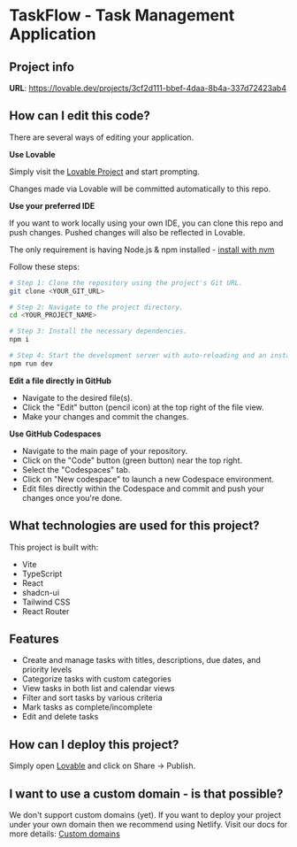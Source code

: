 
# TaskFlow - Task Management Application

## Project info

**URL**: https://lovable.dev/projects/3cf2d111-bbef-4daa-8b4a-337d72423ab4

## How can I edit this code?

There are several ways of editing your application.

**Use Lovable**

Simply visit the [Lovable Project](https://lovable.dev/projects/3cf2d111-bbef-4daa-8b4a-337d72423ab4) and start prompting.

Changes made via Lovable will be committed automatically to this repo.

**Use your preferred IDE**

If you want to work locally using your own IDE, you can clone this repo and push changes. Pushed changes will also be reflected in Lovable.

The only requirement is having Node.js & npm installed - [install with nvm](https://github.com/nvm-sh/nvm#installing-and-updating)

Follow these steps:

```sh
# Step 1: Clone the repository using the project's Git URL.
git clone <YOUR_GIT_URL>

# Step 2: Navigate to the project directory.
cd <YOUR_PROJECT_NAME>

# Step 3: Install the necessary dependencies.
npm i

# Step 4: Start the development server with auto-reloading and an instant preview.
npm run dev
```

**Edit a file directly in GitHub**

- Navigate to the desired file(s).
- Click the "Edit" button (pencil icon) at the top right of the file view.
- Make your changes and commit the changes.

**Use GitHub Codespaces**

- Navigate to the main page of your repository.
- Click on the "Code" button (green button) near the top right.
- Select the "Codespaces" tab.
- Click on "New codespace" to launch a new Codespace environment.
- Edit files directly within the Codespace and commit and push your changes once you're done.

## What technologies are used for this project?

This project is built with:

- Vite
- TypeScript
- React
- shadcn-ui
- Tailwind CSS
- React Router

## Features

- Create and manage tasks with titles, descriptions, due dates, and priority levels
- Categorize tasks with custom categories
- View tasks in both list and calendar views
- Filter and sort tasks by various criteria
- Mark tasks as complete/incomplete
- Edit and delete tasks

## How can I deploy this project?

Simply open [Lovable](https://lovable.dev/projects/3cf2d111-bbef-4daa-8b4a-337d72423ab4) and click on Share -> Publish.

## I want to use a custom domain - is that possible?

We don't support custom domains (yet). If you want to deploy your project under your own domain then we recommend using Netlify. Visit our docs for more details: [Custom domains](https://docs.lovable.dev/tips-tricks/custom-domain/)
